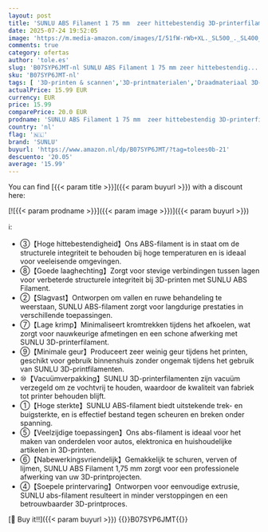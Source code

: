 ```yaml
---
layout: post
title: 'SUNLU ABS Filament 1 75 mm  zeer hittebestendig 3D-printerfilament voor betrouwbaar functioneel 3D-printen  hoge sterkte  slagvast  duurzaam  spoel van 1 kg  Zwart'
date: 2025-07-24 19:52:05
image: 'https://m.media-amazon.com/images/I/51fW-rWb+XL._SL500_._SL400_.jpg'
comments: true
category: ofertas
author: 'tole.es'
slug: 'B07SYP6JMT-nl SUNLU ABS Filament 1 75 mm zeer hittebestendig...'
sku: 'B07SYP6JMT-nl'
tags: [ '3D-printen & scannen','3D-printmaterialen','Draadmateriaal 3D-printers','Zakelijk, industrie & wetenschap','sunlu','🇳🇱', ]
actualPrice: 15.99 EUR
currency: EUR
price: 15.99
comparePrice: 20.0 EUR
prodname: 'SUNLU ABS Filament 1 75 mm  zeer hittebestendig 3D-printerfilament voor betrouwbaar functioneel 3D-printen  hoge sterkte  slagvast  duurzaam  spoel van 1 kg  Zwart'
country: 'nl'
flag: '🇳🇱'
brand: 'SUNLU'
buyurl: 'https://www.amazon.nl/dp/B07SYP6JMT/?tag=tolees0b-21'
descuento: '20.05'
average: '15.99'
---
```


You can find [{{< param title >}}]({{< param buyurl >}}) with a discount here:

[![{{< param prodname >}}]({{< param image >}})]({{< param buyurl >}})

ℹ️:

- ③【Hoge hittebestendigheid】Ons ABS-filament is in staat om de structurele integriteit te behouden bij hoge temperaturen en is ideaal voor veeleisende omgevingen.
- ⑧【Goede laaghechting】Zorgt voor stevige verbindingen tussen lagen voor verbeterde structurele integriteit bij 3D-printen met SUNLU ABS Filament.
- ②【Slagvast】Ontworpen om vallen en ruwe behandeling te weerstaan, SUNLU ABS-filament zorgt voor langdurige prestaties in verschillende toepassingen.
- ⑦【Lage krimp】Minimaliseert kromtrekken tijdens het afkoelen, wat zorgt voor nauwkeurige afmetingen en een schone afwerking met SUNLU 3D-printerfilament.
- ⑨【Minimale geur】Produceert zeer weinig geur tijdens het printen, geschikt voor gebruik binnenshuis zonder ongemak tijdens het gebruik van SUNLU 3D-printfilamenten.
- ⑩【Vacuümverpakking】SUNLU 3D-printerfilamenten zijn vacuüm verzegeld om ze vochtvrij te houden, waardoor de kwaliteit van fabriek tot printer behouden blijft.
- ①【Hoge sterkte】SUNLU ABS-filament biedt uitstekende trek- en buigsterkte, en is effectief bestand tegen scheuren en breken onder spanning.
- ⑤【Veelzijdige toepassingen】Ons abs-filament is ideaal voor het maken van onderdelen voor autos, elektronica en huishoudelijke artikelen in 3D-printen.
- ⑥【Nabewerkingsvriendelijk】Gemakkelijk te schuren, verven of lijmen, SUNLU ABS Filament 1,75 mm zorgt voor een professionele afwerking van uw 3D-printprojecten.
- ④【Soepele printervaring】Ontworpen voor eenvoudige extrusie, SUNLU abs-filament resulteert in minder verstoppingen en een betrouwbaarder 3D-printproces.

[🛒 Buy it!!]({{< param buyurl >}})
{{<world>}}B07SYP6JMT{{</world>}}
